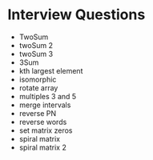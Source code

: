 # Interview Questions

* TwoSum
* twoSum 2
* twoSum 3
* 3Sum
* kth largest element
* isomorphic
* rotate array
* multiples 3 and 5
* merge intervals
* reverse PN
* reverse words
* set matrix zeros
* spiral matrix
* spiral matrix 2